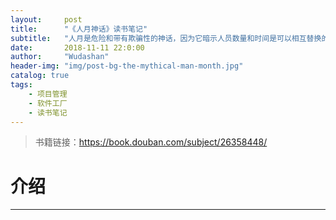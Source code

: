 ```yaml
---
layout:     post
title:      "《人月神话》读书笔记"
subtitle:   "人月是危险和带有欺骗性的神话，因为它暗示人员数量和时间是可以相互替换的"
date:       2018-11-11 22:0:00
author:     "Wudashan"
header-img: "img/post-bg-the-mythical-man-month.jpg"
catalog: true
tags:
    - 项目管理
    - 软件工厂
    - 读书笔记
---
```


> 书籍链接：https://book.douban.com/subject/26358448/

# 介绍



---

